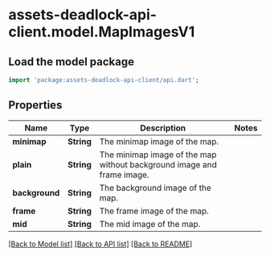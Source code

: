 # assets-deadlock-api-client.model.MapImagesV1

## Load the model package
```dart
import 'package:assets-deadlock-api-client/api.dart';
```

## Properties
Name | Type | Description | Notes
------------ | ------------- | ------------- | -------------
**minimap** | **String** | The minimap image of the map. | 
**plain** | **String** | The minimap image of the map without background image and frame image. | 
**background** | **String** | The background image of the map. | 
**frame** | **String** | The frame image of the map. | 
**mid** | **String** | The mid image of the map. | 

[[Back to Model list]](../README.md#documentation-for-models) [[Back to API list]](../README.md#documentation-for-api-endpoints) [[Back to README]](../README.md)


